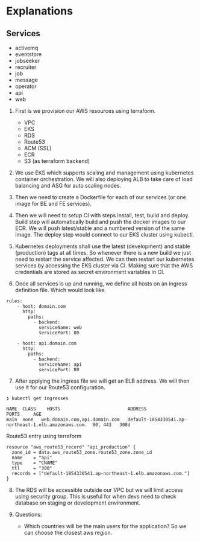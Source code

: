 # Explanations

## Services
- activemq    
- eventstore  
- jobseeker   
- recruiter   
- job
- message
- operator
- api
- web

1. First is we provision our AWS resources using terraform. 
    - VPC
    - EKS
    - RDS
    - Route53
    - ACM (SSL)
    - ECR
    - S3 (as terraform backend)

2. We use EKS which supports scaling and management using kubernetes container orchestration. We will also deploying ALB to take care of load balancing and ASG for auto scaling nodes.

3. Then we need to create a Dockerfile for each of our services (or one image for BE and FE services).

4. Then we will need to setup CI with steps install, test, build and deploy. Build step will automatically build and push the docker images to our ECR. We will push latest/stable and a numbered version of the same image. The deploy step would connect to our EKS cluster using kubectl.

5. Kubernetes deployments shall use the latest (development) and stable (production) tags at all times. So whenever there is a new build we just need to restart the service affected. We can then restart our kubernetes services by accessing the EKS cluster via CI. Making sure that the AWS credentials are stored as secret environment variables in CI.

6. Once all services is up and running, we define all hosts on an ingress definition file. Which would look like

```
rules:
    - host: domain.com
      http:
        paths:
          - backend:
            serviceName: web
            servicePort: 80

    - host: api.domain.com
      http:
        paths:
          - backend:
            serviceName: api
            servicePort: 80
```

7. After applying the ingress file we will get an ELB address. We will then use it for our Route53 configuration. 

```
❯ kubectl get ingresses

NAME  CLASS    HOSTS                         ADDRESS                                               PORTS     AGE                                                         
main  none   web.domain.com,api.domain.com   default-1854330541.ap-northeast-1.elb.amazonaws.com.  80, 443   308d

```

Route53 entry using terraform
```
resource "aws_route53_record" "api_production" {
  zone_id = data.aws_route53_zone.route53_zone.zone_id
  name    = "api"
  type    = "CNAME"
  ttl     = "300"
  records = ["default-1854330541.ap-northeast-1.elb.amazonaws.com."]
}

```

8. The RDS will be accessible outside our VPC but we will limit access using security group. This is useful for when devs need to check database on staging or development environment.


9. Questions: 

    - Which countries will be the main users for the application? So we can choose the closest aws region.